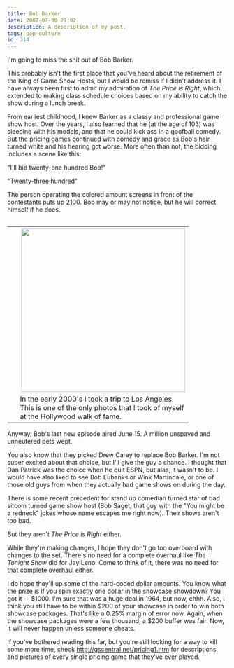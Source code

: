 ```yaml
---
title: Bob Barker
date: 2007-07-30 21:02
description: A description of my post.
tags: pop-culture
id: 314
---
```

I'm going to miss the shit out of Bob Barker.

This probably isn't the first place that you've heard about the retirement of the King of Game Show Hosts, but I would be remiss if I didn't address it.  I have always been first to admit my admiration of <em>The Price is Right</em>, which extended to making class schedule choices based on my ability to catch the show during a lunch break.

From earliest childhood, I knew Barker as a classy and professional game show host.  Over the years, I also learned that he (at the age of 103) was sleeping with his models, and that he could kick ass in a goofball comedy.  But the pricing games continued with comedy and grace as Bob's hair turned white and his hearing got worse.  More often than not, the bidding includes a scene like this:

"I'll bid twenty-one hundred Bob!"
  
"Twenty-three hundred"
  
The person operating the colored amount screens in front of the contestants puts up 2100.  Bob may or may not notice, but he will correct himself if he does.
<table cellpadding="2" align="right">
<tr>
<td width="5" rowspan="2"><spacer type="block" width="5" height="1"></td>
<td width="250" align="center" ><img src="/img/benandbobbarker.jpg" align="right" width="375"></td>
</tr>
<tr>
<td class="caption" width="250">In the early 2000's I took a trip to Los Angeles.  This is one of the only photos that I took of myself at the Hollywood walk of fame.</td>

</tr>
</table>
Anyway, Bob's last new episode aired June 15.  A million unspayed and unneutered pets wept.

You also know that they picked Drew Carey to replace Bob Barker.  I'm not super excited about that choice, but I'll give the guy a chance.  I thought that Dan Patrick was the choice when he quit ESPN, but alas, it wasn't to be.  I would have also liked to see Bob Eubanks or Wink Martindale, or one of those old guys from when they actually had game shows on during the day.

There is some recent precedent for stand up comedian turned star of bad sitcom turned game show host (Bob Saget, that guy with the "You might be a redneck" jokes whose name escapes me right now).  Their shows aren't too bad.

But they aren't <em>The Price is Right</em> either.

While they're making changes, I hope they don't go too overboard with changes to the set.  There's no need for a complete overhaul like <em>The Tonight Show</em> did for Jay Leno.  Come to think of it, there was no need for that complete overhaul either.

I do hope they'll up some of the hard-coded dollar amounts.  You know what the prize is if you spin exactly one dollar in the showcase showdown?  You got it -- $1000.  I'm sure that was a huge deal in 1964, but now, ehhh.  Also, I think you still have to be within $200 of your showcase in order to win both showcase packages.  That's like a 0.25% margin of error now.  Again, when the showcase packages were a few thousand, a $200 buffer was fair.  Now, it will never happen unless someone cheats.

If you've bothered reading this far, but you're still looking for a way to kill some more time, check <a href="http://gscentral.net/pricing1.htm" target="_blank">http://gscentral.net/pricing1.htm</a> for descriptions and pictures of every single pricing game that they've ever played.

